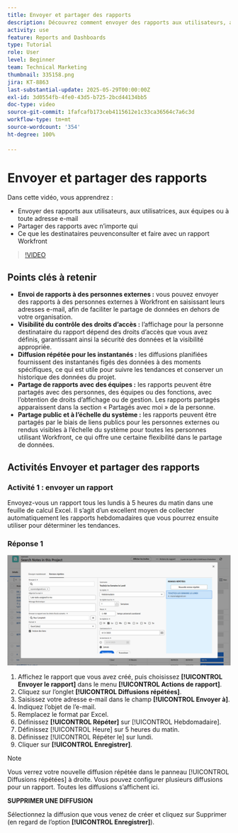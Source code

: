 ```yaml
---
title: Envoyer et partager des rapports
description: Découvrez comment envoyer des rapports aux utilisateurs, aux utilisatrices, aux équipes ou à toute adresse e-mail, et comment partager des rapports avec n’importe qui dans Workfront.
activity: use
feature: Reports and Dashboards
type: Tutorial
role: User
level: Beginner
team: Technical Marketing
thumbnail: 335158.png
jira: KT-8863
last-substantial-update: 2025-05-29T00:00:00Z
exl-id: 3d0554fb-4fe0-43d5-b725-2bcd44134bb5
doc-type: video
source-git-commit: 1fafcafb173ceb4115612e1c33ca36564c7a6c3d
workflow-type: tm+mt
source-wordcount: '354'
ht-degree: 100%

---
```


# Envoyer et partager des rapports

Dans cette vidéo, vous apprendrez :

* Envoyer des rapports aux utilisateurs, aux utilisatrices, aux équipes ou à toute adresse e-mail
* Partager des rapports avec n’importe qui
* Ce que les destinataires peuvenconsulter et faire avec un rapport Workfront

>[!VIDEO](https://video.tv.adobe.com/v/3447814/?quality=12&learn=on&captions=fre_fr)

## Points clés à retenir

* **Envoi de rapports à des personnes externes :** vous pouvez envoyer des rapports à des personnes externes à Workfront en saisissant leurs adresses e-mail, afin de faciliter le partage de données en dehors de votre organisation.
* **Visibilité du contrôle des droits d’accès :** l’affichage pour la personne destinataire du rapport dépend des droits d’accès que vous avez définis, garantissant ainsi la sécurité des données et la visibilité appropriée.
* **Diffusion répétée pour les instantanés :** les diffusions planifiées fournissent des instantanés figés des données à des moments spécifiques, ce qui est utile pour suivre les tendances et conserver un historique des données du projet.
* **Partage de rapports avec des équipes :** les rapports peuvent être partagés avec des personnes, des équipes ou des fonctions, avec l’obtention de droits d’affichage ou de gestion. Les rapports partagés apparaissent dans la section « Partagés avec moi » de la personne.
* **Partage public et à l’échelle du système :** les rapports peuvent être partagés par le biais de liens publics pour les personnes externes ou rendus visibles à l’échelle du système pour toutes les personnes utilisant Workfront, ce qui offre une certaine flexibilité dans le partage de données.


## Activités Envoyer et partager des rapports

### Activité 1 : envoyer un rapport

Envoyez-vous un rapport tous les lundis à 5 heures du matin dans une feuille de calcul Excel. Il s’agit d’un excellent moyen de collecter automatiquement les rapports hebdomadaires que vous pourrez ensuite utiliser pour déterminer les tendances.

### Réponse 1

![Image de l’écran permettant de configurer des diffusions répétées de rapports](assets/send-a-report.png)

1. Affichez le rapport que vous avez créé, puis choisissez **[!UICONTROL Envoyer le rapport]** dans le menu **[!UICONTROL Actions de rapport]**.
1. Cliquez sur l’onglet **[!UICONTROL Diffusions répétées]**.
1. Saisissez votre adresse e-mail dans le champ **[!UICONTROL Envoyer à]**.
1. Indiquez l’objet de l’e-mail.
1. Remplacez le format par Excel.
1. Définissez **[!UICONTROL Répéter]** sur [!UICONTROL Hebdomadaire].
1. Définissez [!UICONTROL Heure] sur 5 heures du matin.
1. Définissez [!UICONTROL Répéter le] sur lundi.
1. Cliquer sur **[!UICONTROL Enregistrer]**.

>[!NOTE]
>
>Vous verrez votre nouvelle diffusion répétée dans le panneau [!UICONTROL Diffusions répétées] à droite. Vous pouvez configurer plusieurs diffusions pour un rapport. Toutes les diffusions s’affichent ici.

**SUPPRIMER UNE DIFFUSION**

Sélectionnez la diffusion que vous venez de créer et cliquez sur Supprimer (en regard de l’option **[!UICONTROL Enregistrer]**).
